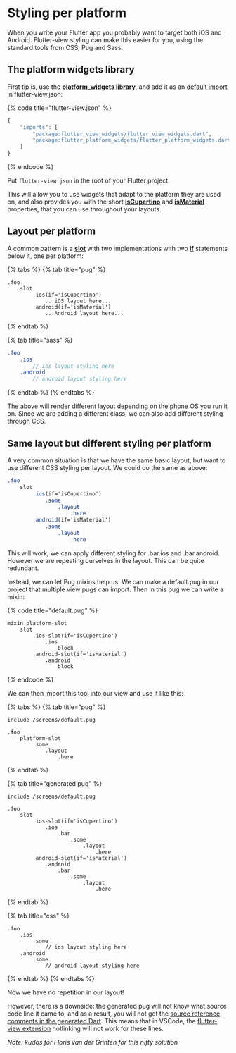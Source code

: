 # Styling per platform

When you write your Flutter app you probably want to target both iOS and Android. Flutter-view styling can make this easier for you, using the standard tools from CSS, Pug and Sass.

## The platform widgets library

First tip is, use the [**platform\_widgets library**](https://pub.dartlang.org/packages/flutter\_platform\_widgets), and add it as an [default import](configuring-flutter-view.md#imports) in flutter-view.json:

{% code title="flutter-view.json" %}
```javascript
{
	"imports": [
		"package:flutter_view_widgets/flutter_view_widgets.dart",
		"package:flutter_platform_widgets/flutter_platform_widgets.dart"
	]
}
```
{% endcode %}

Put `flutter-view.json` in the root of your Flutter project.

This will allow you to use widgets that adapt to the platform they are used on, and also provides you with the short [**isCupertino**](https://pub.dartlang.org/documentation/flutter\_platform\_widgets/latest/flutter\_platform\_widgets/isCupertino.html) and [**isMaterial**](https://pub.dartlang.org/documentation/flutter\_platform\_widgets/latest/flutter\_platform\_widgets/isMaterial.html) properties, that you can use throughout your layouts.

## Layout per platform

A common pattern is a [**slot**](flow-control.md#slot) with two implementations with two [**if**](flow-control.md#if) statements below it, one per platform:

{% tabs %}
{% tab title="pug" %}
```pug
.foo
    slot
        .ios(if='isCupertino')
            ...iOS layout here...
        .android(if='isMaterial')
            ...Android layout here...
```
{% endtab %}

{% tab title="sass" %}
```sass
.foo
    .ios
        // ios layout styling here
    .android
        // android layout styling here
```
{% endtab %}
{% endtabs %}

The above will render different layout depending on the phone OS you run it on. Since we are adding a different class, we can also add different styling through CSS.

## Same layout but different styling per platform

A very common situation is that we have the same basic layout, but want to use different CSS styling per layout. We could do the same as above:

```sass
.foo
    slot
        .ios(if='isCupertino')
            .some
                .layout
                    .here
        .android(if='isMaterial')
            .some
                .layout
                    .here
```

This will work, we can apply different styling for .bar.ios and .bar.android. However we are repeating ourselves in the layout. This can be quite redundant.

Instead, we can let Pug mixins help us. We can make a default.pug in our project that multiple view pugs can import. Then in this pug we can write a mixin:

{% code title="default.pug" %}
```pug
mixin platform-slot
    slot
        .ios-slot(if='isCupertino')
            .ios
                block
        .android-slot(if='isMaterial')
            .android
                block
```
{% endcode %}

We can then import this tool into our view and use it like this:

{% tabs %}
{% tab title="pug" %}
```pug
include /screens/default.pug

.foo
    platform-slot
        .some
            .layout
                .here
```
{% endtab %}

{% tab title="generated pug" %}
```pug
include /screens/default.pug

.foo
    slot
        .ios-slot(if='isCupertino')
            .ios
                .bar
                    .some
                        .layout
                            .here
        .android-slot(if='isMaterial')
            .android
                .bar
                    .some
                        .layout
                            .here 
```
{% endtab %}

{% tab title="css" %}
```
.foo
    .ios
        .some
            // ios layout styling here
    .android
        .some
            // android layout styling here
```
{% endtab %}
{% endtabs %}

Now we have no repetition in our layout!&#x20;

However, there is a downside: the generated pug will not know what source code line it came to, and as a result, you will not get the [source reference comments in the generated Dart](configuring-flutter-view.md#showpuglinenumbers). This means that in VSCode, the [flutter-view extension](../get-started/vs-code-support.md#linking-between-pug-and-generated-dart) hotlinking will not work for these lines.

_Note: kudos for Floris van der Grinten for this nifty solution_
